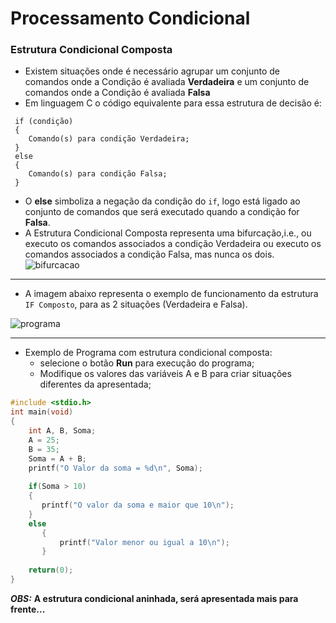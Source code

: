 # Processamento Condicional

### Estrutura Condicional Composta

+ Existem situações onde é necessário agrupar um conjunto de comandos onde a Condição é avaliada **Verdadeira** e um conjunto de comandos onde a Condição é avaliada **Falsa**
+ Em linguagem C o código equivalente para essa estrutura de decisão é:
```
 if (condição)
 {
    Comando(s) para condição Verdadeira;
 }
 else
 {
    Comando(s) para condição Falsa;
 }
 ```
 + O **else** simboliza a negação da condição do ```if```, logo está ligado ao conjunto de comandos que será executado quando a condição for **Falsa**.
 + A Estrutura Condicional Composta representa uma bifurcação,i.e., ou executo os comandos associados a condição Verdadeira ou executo os comandos associados a condição Falsa, mas nunca os dois.
![bifurcacao](/markdowns/bifurcação.png)
---
+ A imagem abaixo representa o exemplo de funcionamento da estrutura ```IF Composto```, para as 2 situações (Verdadeira e Falsa).

![programa](/markdowns/gif_IF_Composto.gif)

---
+ Exemplo de Programa com estrutura condicional composta: 
    + selecione o botão **Run** para execução do programa;
    + Modifique os valores das variáveis A e B para criar situações diferentes da apresentada;

``` C runnable
#include <stdio.h>
int main(void)
{
    int A, B, Soma;
    A = 25;
    B = 35;
    Soma = A + B;
    printf("O Valor da soma = %d\n", Soma);
 
    if(Soma > 10)
    {
       printf("O valor da soma e maior que 10\n");
    }
    else
       {
           printf("Valor menor ou igual a 10\n");
       }
 
    return(0);
}
```
***OBS:*** <b>A estrutura condicional aninhada, será apresentada mais para frente...</b>
